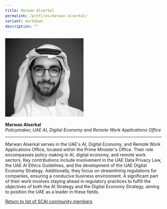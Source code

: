 ```yaml
---
title: Marwan Alserkal
permalink: /profiles/marwan-alserkal/
variant: markdown
description: ""
---
```

<div style="width:50%"><img src="/images/People/marwan_alserkal.jpeg" alt="Marwan Alserkal"></div>

**Marwan Alserkal**<br>*Policymaker, UAE AI, Digital Economy and Remote Work Applications Office*<br>

---

Marwan Alserkal serves in the UAE's AI, Digital Economy, and Remote Work Applications Office, located within the Prime Minister's Office. Their role encompasses policy making in AI, digital economy, and remote work sectors. Key contributions include involvement in the UAE Data Privacy Law, the UAE AI Ethics Guidelines, and the development of the UAE Digital Economy Strategy. Additionally, they focus on streamlining regulations for companies, ensuring a conducive business environment. A significant part of their work involves staying ahead in regulatory practices to fulfill the objectives of both the AI Strategy and the Digital Economy Strategy, aiming to position the UAE as a leader in these fields.

[Return to list of SCAI community members](/community)